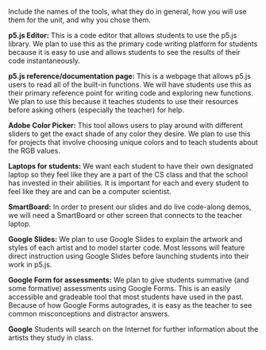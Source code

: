 Include the names of the tools, what they do in general, how you will use them for the unit, and why you chose them.

**p5.js Editor:** This is a code editor that allows students to use the p5.js library. We plan to use this as the primary code writing platform for students because it is easy to use and allows students to see the results of their code instantaneously.

**p5.js reference/documentation page:** This is a webpage that allows p5.js users to read all of the built-in functions. We will have students use this as their primary reference point for writing code and exploring new functions. We plan to use this because it teaches students to use their resources before asking others (especially the teacher) for help.

**Adobe Color Picker:** This tool allows users to play around with different sliders to get the exact shade of any color they desire. We plan to use this for projects that involve choosing unique colors and to teach students about the RGB values.

**Laptops for students:** We want each student to have their own designated laptop so they feel like they are a part of the CS class and that the school has invested in their abilities. It is important for each and every student to feel like they are and can be a computer scientist.

**SmartBoard:** In order to present our slides and do live code-along demos, we will need a SmartBoard or other screen that connects to the teacher laptop.

**Google Slides:** We plan to use Google Slides to explain the artwork and styles of each artist and to model starter code. Most lessons will feature direct instruction using Google Slides before launching students into their work in p5.js.

**Google Form for assessments:** We plan to give students summative (and some formative) assessments using Google Forms. This is an easily accessible and gradeable tool that most students have used in the past. Because of how Google Forms autogrades, it is easy as the teacher to see common misconceptions and distractor answers.

**Google** Students will search on the Internet for further information about the artists they study in class.


